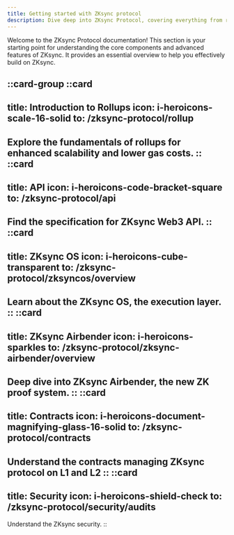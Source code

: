 ```yaml
---
title: Getting started with ZKsync protocol
description: Dive deep into ZKsync Protocol, covering everything from rollups to system contracts and fee structures.
---
```


Welcome to the ZKsync Protocol documentation! This section is your starting point for understanding the core
components and advanced features of ZKsync. It provides an essential overview to help you effectively build
on ZKsync.

::card-group
  ::card
  ---
  title: Introduction to Rollups
  icon: i-heroicons-scale-16-solid
  to: /zksync-protocol/rollup
  ---
  Explore the fundamentals of rollups for enhanced scalability and lower gas costs.
  ::
  ::card
  ---
  title: API
  icon: i-heroicons-code-bracket-square
  to: /zksync-protocol/api
  ---
  Find the specification for ZKsync Web3 API.
  ::
  ::card
  ---
  title: ZKsync OS
  icon: i-heroicons-cube-transparent
  to: /zksync-protocol/zksyncos/overview
  ---
  Learn about the ZKsync OS, the execution layer.
  ::
  ::card
  ---
  title: ZKsync Airbender
  icon: i-heroicons-sparkles
  to: /zksync-protocol/zksync-airbender/overview
  ---
  Deep dive into ZKsync Airbender, the new ZK proof system.
  ::
  ::card
  ---
  title: Contracts
  icon: i-heroicons-document-magnifying-glass-16-solid
  to: /zksync-protocol/contracts
  ---
  Understand the contracts managing ZKsync protocol on L1 and L2
  ::
  ::card
  ---
  title: Security
  icon: i-heroicons-shield-check
  to: /zksync-protocol/security/audits
  ---
  Understand the ZKsync security.
  ::
